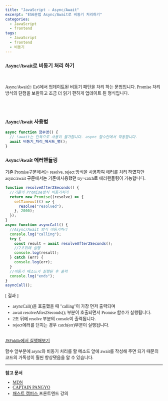 ```yaml
---
title: "JavaScript - Async/Await"
excerpt: "ES6문법 Async/Await로 비동기 처리하기"
categories:
  - JavaScript
  - frontend
tags:
  - JavaScript
  - frontend
  - 비동기
---
```


<style>
@font-face { font-family: 'IBMPlexSansKR-Regular';
   src: url('https://cdn.jsdelivr.net/gh/projectnoonnu/noonfonts_20-07@1.0/IBMPlexSansKR-Regular.woff') format('woff'); font-weight: normal; font-style: normal; }
body, a, h3, h4,h1{
font-family: 'IBMPlexSansKR-Regular';
}
td{
	border: 1px solid;
}
</style>

<h3>Async/Await로 비동기 처리 하기 </h3><br>

<p>
Async/Await는 Es6에서 업데이트된 비동기 패턴을 처리 하는 문법입니다. Promise 처리방식의 단점을 보완하고 조금 더 읽기 편하게 업데이트 된 형식입니다.
</p><br><br>

<h3>Async/Await 사용법</h3>

```js
async function 함수명() {
  // !await는 단독으로 사용이 불가합니다. async 함수안에서 작동합니다.
  await 비동기_처리_메서드_명();
}
```

<h3>Async/Await 에러핸들링</h3>
기존 Promise구문에서는 resolve, reject 방식을 사용하여 에러를 처리 하였지만 async/await 구문에서는 기존에사용했던 try~catch로 에러핸들링이 가능합니다.

```js
function resolveAfter2Seconds() {
  //기존의 Promise방식 비동기처리
  return new Promise((resolve) => {
    setTimeout(() => {
      resolve("resolved");
    }, 2000);
  });
}
async function asyncCall() {
  //Async/Await 방식 비동기처리
  console.log("calling");
  try {
    const result = await resolveAfter2Seconds();
    //2초뒤에 실행
    console.log(result);
  } catch (err) {
    console.log(err);
  }
  //비동기 메소드가 실행된 후 출력
  console.log("ends");
}
asyncCall();
```

[ 결과 ]<br>

- asyncCall()을 호출했을 때 "calling"이 가장 먼저 출력되며
- await resolveAfter2Seconds(); 부분이 호출되면서 Promise 함수가 실행됩니다.
- 2초 뒤에 resolve 부분의 console이 출력됩니다.
- reject에러를 던지는 경우 catch(err)부분이 실행됩니다.
  <br><br>

<a href="https://jsfiddle.net/hjleee/2gh1tL85/8/">JSFiddle에서 실행해보기 </a><br>

함수 앞부분에 async와 비동기 처리를 할 메소드 앞에 await를 작성해 주면 되기 때문의 코드의 가독성이 훨씬 향상됏음을 알 수 있습니다.

<hr>

<b>참고 문서</b>

- <a href="https://developer.mozilla.org/en-US/docs/Web/JavaScript/Reference/Statements/async_function">MDN</a>
- <a href="https://joshua1988.github.io/web-development/javascript/js-async-await/#%EA%B7%B8%EB%9E%98%EC%84%9C-%EC%9D%BD%EA%B8%B0-%EC%A2%8B%EC%9D%80-%EC%BD%94%EB%93%9C%EC%99%80-async--await%EA%B0%80-%EB%AC%B4%EC%8A%A8-%EC%83%81%EA%B4%80%EC%9D%B4%EC%A3%A0">CAPTAIN PANGYO</a>
- <a href="https://www.fastcampus.co.kr/"> 패스트 캠퍼스 </a>프론트엔드 강의
